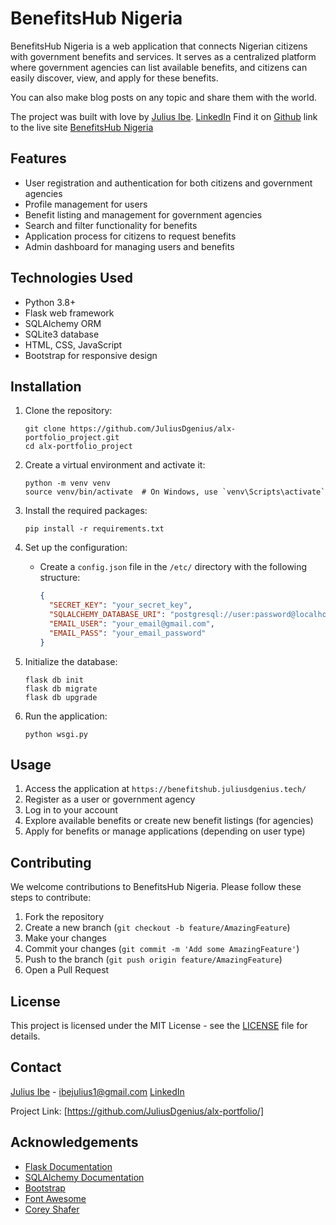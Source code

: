 # BenefitsHub Nigeria

BenefitsHub Nigeria is a web application that connects Nigerian citizens with government benefits and services. It serves as a centralized platform where government agencies can list available benefits, and citizens can easily discover, view, and apply for these benefits.

You can also make blog posts on any topic and share them with the world.

The project was built with love by [Julius Ibe](https://twitter.com/@0xjulius_).
[LinkedIn](https://www.linkedin.com/in/julius-ibe/)
Find it on [Github](https://github.com/JuliusDgenius/alx-portfolio_project)
link to the live site [BenefitsHub Nigeria](https://benefitshub.juliusdgenius.tech/)


## Features

- User registration and authentication for both citizens and government agencies
- Profile management for users
- Benefit listing and management for government agencies
- Search and filter functionality for benefits
- Application process for citizens to request benefits
- Admin dashboard for managing users and benefits

## Technologies Used

- Python 3.8+
- Flask web framework
- SQLAlchemy ORM
- SQLite3 database
- HTML, CSS, JavaScript
- Bootstrap for responsive design

## Installation

1. Clone the repository:
   ```
   git clone https://github.com/JuliusDgenius/alx-portfolio_project.git
   cd alx-portfolio_project
   ```

2. Create a virtual environment and activate it:
   ```
   python -m venv venv
   source venv/bin/activate  # On Windows, use `venv\Scripts\activate`
   ```

3. Install the required packages:
   ```
   pip install -r requirements.txt
   ```

4. Set up the configuration:
   - Create a `config.json` file in the `/etc/` directory with the following structure:
     ```json
     {
       "SECRET_KEY": "your_secret_key",
       "SQLALCHEMY_DATABASE_URI": "postgresql://user:password@localhost/benefitshub",
       "EMAIL_USER": "your_email@gmail.com",
       "EMAIL_PASS": "your_email_password"
     }
     ```

5. Initialize the database:
   ```
   flask db init
   flask db migrate
   flask db upgrade
   ```

6. Run the application:
   ```
   python wsgi.py
   ```

## Usage

1. Access the application at `https://benefitshub.juliusdgenius.tech/`
2. Register as a user or government agency
3. Log in to your account
4. Explore available benefits or create new benefit listings (for agencies)
5. Apply for benefits or manage applications (depending on user type)

## Contributing

We welcome contributions to BenefitsHub Nigeria. Please follow these steps to contribute:

1. Fork the repository
2. Create a new branch (`git checkout -b feature/AmazingFeature`)
3. Make your changes
4. Commit your changes (`git commit -m 'Add some AmazingFeature'`)
5. Push to the branch (`git push origin feature/AmazingFeature`)
6. Open a Pull Request

## License

This project is licensed under the MIT License - see the [LICENSE](LICENSE) file for details.

## Contact

[Julius Ibe](https://twitter.com/@0xjulius_) - ibejulius1@gmail.com
[LinkedIn](https://www.linkedin.com/in/julius-ibe/)

Project Link: [https://github.com/JuliusDgenius/alx-portfolio/]

## Acknowledgements

- [Flask Documentation](https://flask.palletsprojects.com/)
- [SQLAlchemy Documentation](https://docs.sqlalchemy.org/)
- [Bootstrap](https://getbootstrap.com/)
- [Font Awesome](https://fontawesome.com/)
- [Corey Shafer](https://www.youtube.com/c/coreymschafer)

